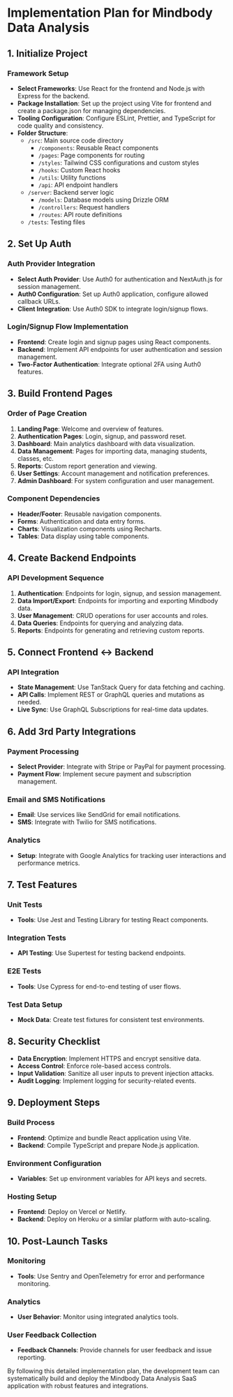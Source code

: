 # Implementation Plan for Mindbody Data Analysis

## 1. Initialize Project

### Framework Setup

- **Select Frameworks**: Use React for the frontend and Node.js with Express for the backend.
- **Package Installation**: Set up the project using Vite for frontend and create a package.json for managing dependencies.
- **Tooling Configuration**: Configure ESLint, Prettier, and TypeScript for code quality and consistency.
- **Folder Structure**:
  - `/src`: Main source code directory
    - `/components`: Reusable React components
    - `/pages`: Page components for routing
    - `/styles`: Tailwind CSS configurations and custom styles
    - `/hooks`: Custom React hooks
    - `/utils`: Utility functions
    - `/api`: API endpoint handlers
  - `/server`: Backend server logic
    - `/models`: Database models using Drizzle ORM
    - `/controllers`: Request handlers
    - `/routes`: API route definitions
  - `/tests`: Testing files

## 2. Set Up Auth

### Auth Provider Integration

- **Select Auth Provider**: Use Auth0 for authentication and NextAuth.js for session management.
- **Auth0 Configuration**: Set up Auth0 application, configure allowed callback URLs.
- **Client Integration**: Use Auth0 SDK to integrate login/signup flows.

### Login/Signup Flow Implementation

- **Frontend**: Create login and signup pages using React components.
- **Backend**: Implement API endpoints for user authentication and session management.
- **Two-Factor Authentication**: Integrate optional 2FA using Auth0 features.

## 3. Build Frontend Pages

### Order of Page Creation

1. **Landing Page**: Welcome and overview of features.
2. **Authentication Pages**: Login, signup, and password reset.
3. **Dashboard**: Main analytics dashboard with data visualization.
4. **Data Management**: Pages for importing data, managing students, classes, etc.
5. **Reports**: Custom report generation and viewing.
6. **User Settings**: Account management and notification preferences.
7. **Admin Dashboard**: For system configuration and user management.

### Component Dependencies

- **Header/Footer**: Reusable navigation components.
- **Forms**: Authentication and data entry forms.
- **Charts**: Visualization components using Recharts.
- **Tables**: Data display using table components.

## 4. Create Backend Endpoints

### API Development Sequence

1. **Authentication**: Endpoints for login, signup, and session management.
2. **Data Import/Export**: Endpoints for importing and exporting Mindbody data.
3. **User Management**: CRUD operations for user accounts and roles.
4. **Data Queries**: Endpoints for querying and analyzing data.
5. **Reports**: Endpoints for generating and retrieving custom reports.

## 5. Connect Frontend ↔ Backend

### API Integration

- **State Management**: Use TanStack Query for data fetching and caching.
- **API Calls**: Implement REST or GraphQL queries and mutations as needed.
- **Live Sync**: Use GraphQL Subscriptions for real-time data updates.

## 6. Add 3rd Party Integrations

### Payment Processing

- **Select Provider**: Integrate with Stripe or PayPal for payment processing.
- **Payment Flow**: Implement secure payment and subscription management.

### Email and SMS Notifications

- **Email**: Use services like SendGrid for email notifications.
- **SMS**: Integrate with Twilio for SMS notifications.

### Analytics

- **Setup**: Integrate with Google Analytics for tracking user interactions and performance metrics.

## 7. Test Features

### Unit Tests

- **Tools**: Use Jest and Testing Library for testing React components.

### Integration Tests

- **API Testing**: Use Supertest for testing backend endpoints.

### E2E Tests

- **Tools**: Use Cypress for end-to-end testing of user flows.

### Test Data Setup

- **Mock Data**: Create test fixtures for consistent test environments.

## 8. Security Checklist

- **Data Encryption**: Implement HTTPS and encrypt sensitive data.
- **Access Control**: Enforce role-based access controls.
- **Input Validation**: Sanitize all user inputs to prevent injection attacks.
- **Audit Logging**: Implement logging for security-related events.

## 9. Deployment Steps

### Build Process

- **Frontend**: Optimize and bundle React application using Vite.
- **Backend**: Compile TypeScript and prepare Node.js application.

### Environment Configuration

- **Variables**: Set up environment variables for API keys and secrets.

### Hosting Setup

- **Frontend**: Deploy on Vercel or Netlify.
- **Backend**: Deploy on Heroku or a similar platform with auto-scaling.

## 10. Post-Launch Tasks

### Monitoring

- **Tools**: Use Sentry and OpenTelemetry for error and performance monitoring.

### Analytics

- **User Behavior**: Monitor using integrated analytics tools.

### User Feedback Collection

- **Feedback Channels**: Provide channels for user feedback and issue reporting.

By following this detailed implementation plan, the development team can systematically build and deploy the Mindbody Data Analysis SaaS application with robust features and integrations.
